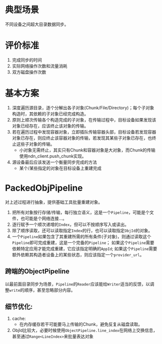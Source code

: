 # 典型场景

不同设备之间超大目录数据同步。

# 评价标准

1. 完成同步的时间
2. 实际网络操作次数和流量消耗
3. 双方磁盘操作次数

# 基本方案

1. 深度遍历源目录，逐个分解出各子对象(Chunk/File/Directory)；每个子对象构造时，其依赖的子对象已经完成构造。
2. 原则上顺次传输各个构造完成的子对象，在传输过程中，目标设备如果发现该对象已经存在，应该终止该对象的传输。
3. 若在遍历过程中发现容器对象，立即插队传输容器头部，目标设备若发现容器对象已存在，则应终止该容器对象的传输，若发现其某些子对象已存在，也终止这些子对象的传输。
    * 小对象无需终止，其实只有Chunk和容器对象是大对象，而Chunk的传输使用ndn_client.push_chunk实现。
4. 源设备最后应该发送一个衡量同步完成的方法
    * 某个/某些指定的对象在目标设备上重建完成

# PackedObjPipeline

对上述过程进行抽象，提供基础工具批量重建对象。

1. 把所有对象按行存储/传输，每行独立语义，这是一个`Pipeline`，可能是个文件，也可能是个网络连接...。
2. 逐行赋予一个顺次递增的`Index`，但可以不按顺序写入或读出。
3. 除了顺序读取，还可以读取指定`Index`的行，也可以读取指定`ObjId`的对象。
5. 一个`Pipeline`如果包含了其重建所需的所有条件(子对象)，则通过读取这个`Pipeline`即可完成重建，这是一个完备的`Pipeline`；
   如果这个`Pipeline`需要依赖特定应用才能完成重建，它应该指定明确的`AppId`;
   如果这个`Pipeline`需要额外依赖其构造者设备上的某些状态，则应该指定一个`provider_url`。

## 跨端的ObjectPipeline

以最前面目录同步为场景，`Pipeline`的`Reader`应该能给`Writer`适当的反馈，以调整`write`的顺序，甚至忽略部分内容。

## 细节优化:

1. cache:
    * 在内存缓存若干可能要马上传输的Chunk，避免反复从磁盘读取。
2. ObjId比较大，必要时候使用`ObjectPipeline.line_index`在网络上交换信息，甚至通过`Range<LineIndex>`来批量表达对象
